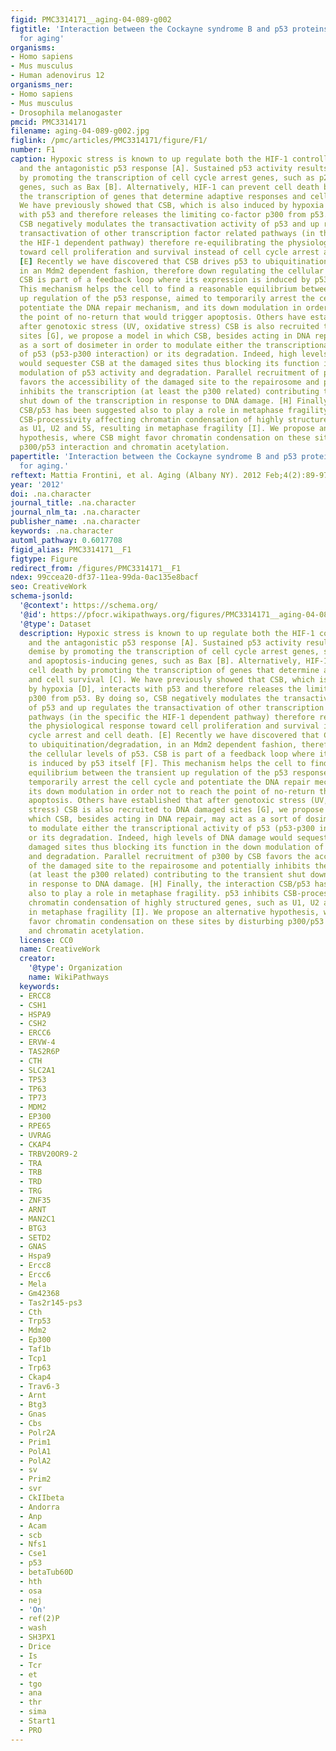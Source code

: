 ```yaml
---
figid: PMC3314171__aging-04-089-g002
figtitle: 'Interaction between the Cockayne syndrome B and p53 proteins: implications
  for aging'
organisms:
- Homo sapiens
- Mus musculus
- Human adenovirus 12
organisms_ner:
- Homo sapiens
- Mus musculus
- Drosophila melanogaster
pmcid: PMC3314171
filename: aging-04-089-g002.jpg
figlink: /pmc/articles/PMC3314171/figure/F1/
number: F1
caption: Hypoxic stress is known to up regulate both the HIF-1 controlled response
  and the antagonistic p53 response [A]. Sustained p53 activity results in cell demise
  by promoting the transcription of cell cycle arrest genes, such as p21 and apoptosis-inducing
  genes, such as Bax [B]. Alternatively, HIF-1 can prevent cell death by promoting
  the transcription of genes that determine adaptive responses and cell survival [C].
  We have previously showed that CSB, which is also induced by hypoxia [D], interacts
  with p53 and therefore releases the limiting co-factor p300 from p53. By doing so,
  CSB negatively modulates the transactivation activity of p53 and up regulates the
  transactivation of other transcription factor related pathways (in the specific
  the HIF-1 dependent pathway) therefore re-equilibrating the physiological response
  toward cell proliferation and survival instead of cell cycle arrest and cell death.
  [E] Recently we have discovered that CSB drives p53 to ubiquitination/degradation,
  in an Mdm2 dependent fashion, therefore down regulating the cellular levels of p53.
  CSB is part of a feedback loop where its expression is induced by p53 itself [F].
  This mechanism helps the cell to find a reasonable equilibrium between the transient
  up regulation of the p53 response, aimed to temporarily arrest the cell cycle and
  potentiate the DNA repair mechanism, and its down modulation in order not to reach
  the point of no-return that would trigger apoptosis. Others have established that
  after genotoxic stress (UV, oxidative stress) CSB is also recruited to DNA damaged
  sites [G], we propose a model in which CSB, besides acting in DNA repair, may act
  as a sort of dosimeter in order to modulate either the transcriptional activity
  of p53 (p53-p300 interaction) or its degradation. Indeed, high levels of DNA damage
  would sequester CSB at the damaged sites thus blocking its function in the down
  modulation of p53 activity and degradation. Parallel recruitment of p300 by CSB
  favors the accessibility of the damaged site to the repairosome and potentially
  inhibits the transcription (at least the p300 related) contributing to the transient
  shut down of the transcription in response to DNA damage. [H] Finally, the interaction
  CSB/p53 has been suggested also to play a role in metaphase fragility. p53 inhibits
  CSB-processivity affecting chromatin condensation of highly structured genes, such
  as U1, U2 and 5S, resulting in metaphase fragility [I]. We propose an alternative
  hypothesis, where CSB might favor chromatin condensation on these sites by disturbing
  p300/p53 interaction and chromatin acetylation.
papertitle: 'Interaction between the Cockayne syndrome B and p53 proteins: implications
  for aging.'
reftext: Mattia Frontini, et al. Aging (Albany NY). 2012 Feb;4(2):89-97.
year: '2012'
doi: .na.character
journal_title: .na.character
journal_nlm_ta: .na.character
publisher_name: .na.character
keywords: .na.character
automl_pathway: 0.6017708
figid_alias: PMC3314171__F1
figtype: Figure
redirect_from: /figures/PMC3314171__F1
ndex: 99ccea20-df37-11ea-99da-0ac135e8bacf
seo: CreativeWork
schema-jsonld:
  '@context': https://schema.org/
  '@id': https://pfocr.wikipathways.org/figures/PMC3314171__aging-04-089-g002.html
  '@type': Dataset
  description: Hypoxic stress is known to up regulate both the HIF-1 controlled response
    and the antagonistic p53 response [A]. Sustained p53 activity results in cell
    demise by promoting the transcription of cell cycle arrest genes, such as p21
    and apoptosis-inducing genes, such as Bax [B]. Alternatively, HIF-1 can prevent
    cell death by promoting the transcription of genes that determine adaptive responses
    and cell survival [C]. We have previously showed that CSB, which is also induced
    by hypoxia [D], interacts with p53 and therefore releases the limiting co-factor
    p300 from p53. By doing so, CSB negatively modulates the transactivation activity
    of p53 and up regulates the transactivation of other transcription factor related
    pathways (in the specific the HIF-1 dependent pathway) therefore re-equilibrating
    the physiological response toward cell proliferation and survival instead of cell
    cycle arrest and cell death. [E] Recently we have discovered that CSB drives p53
    to ubiquitination/degradation, in an Mdm2 dependent fashion, therefore down regulating
    the cellular levels of p53. CSB is part of a feedback loop where its expression
    is induced by p53 itself [F]. This mechanism helps the cell to find a reasonable
    equilibrium between the transient up regulation of the p53 response, aimed to
    temporarily arrest the cell cycle and potentiate the DNA repair mechanism, and
    its down modulation in order not to reach the point of no-return that would trigger
    apoptosis. Others have established that after genotoxic stress (UV, oxidative
    stress) CSB is also recruited to DNA damaged sites [G], we propose a model in
    which CSB, besides acting in DNA repair, may act as a sort of dosimeter in order
    to modulate either the transcriptional activity of p53 (p53-p300 interaction)
    or its degradation. Indeed, high levels of DNA damage would sequester CSB at the
    damaged sites thus blocking its function in the down modulation of p53 activity
    and degradation. Parallel recruitment of p300 by CSB favors the accessibility
    of the damaged site to the repairosome and potentially inhibits the transcription
    (at least the p300 related) contributing to the transient shut down of the transcription
    in response to DNA damage. [H] Finally, the interaction CSB/p53 has been suggested
    also to play a role in metaphase fragility. p53 inhibits CSB-processivity affecting
    chromatin condensation of highly structured genes, such as U1, U2 and 5S, resulting
    in metaphase fragility [I]. We propose an alternative hypothesis, where CSB might
    favor chromatin condensation on these sites by disturbing p300/p53 interaction
    and chromatin acetylation.
  license: CC0
  name: CreativeWork
  creator:
    '@type': Organization
    name: WikiPathways
  keywords:
  - ERCC8
  - CSH1
  - HSPA9
  - CSH2
  - ERCC6
  - ERVW-4
  - TAS2R6P
  - CTH
  - SLC2A1
  - TP53
  - TP63
  - TP73
  - MDM2
  - EP300
  - RPE65
  - UVRAG
  - CKAP4
  - TRBV20OR9-2
  - TRA
  - TRB
  - TRD
  - TRG
  - ZNF35
  - ARNT
  - MAN2C1
  - BTG3
  - SETD2
  - GNAS
  - Hspa9
  - Ercc8
  - Ercc6
  - Mela
  - Gm42368
  - Tas2r145-ps3
  - Cth
  - Trp53
  - Mdm2
  - Ep300
  - Taf1b
  - Tcp1
  - Trp63
  - Ckap4
  - Trav6-3
  - Arnt
  - Btg3
  - Gnas
  - Cbs
  - Polr2A
  - Prim1
  - PolA1
  - PolA2
  - sv
  - Prim2
  - svr
  - CkIIbeta
  - Andorra
  - Anp
  - Acam
  - scb
  - Nfs1
  - Cse1
  - p53
  - betaTub60D
  - hth
  - osa
  - nej
  - 'On'
  - ref(2)P
  - wash
  - SH3PX1
  - Drice
  - Is
  - Tcr
  - et
  - tgo
  - ana
  - thr
  - sima
  - Start1
  - PRO
---
```

